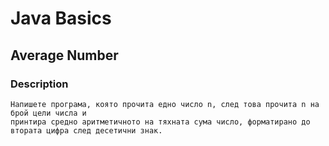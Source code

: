 # Java Basics

## Average Number

### Description
    Напишете програма, която прочита едно число n, след това прочита n на брой цели числа и
    принтира средно аритметичното на тяхната сума число, форматирано до втората цифра след десетични знак.
